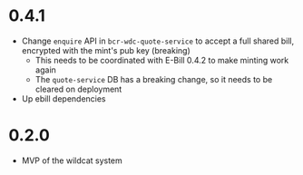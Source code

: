 # 0.4.1

* Change `enquire` API in `bcr-wdc-quote-service` to accept a full shared bill, encrypted with the mint's pub key (breaking)
    * This needs to be coordinated with E-Bill 0.4.2 to make minting work again
    * The `quote-service` DB has a breaking change, so it needs to be cleared on deployment
* Up ebill dependencies

# 0.2.0
* MVP of the wildcat system
